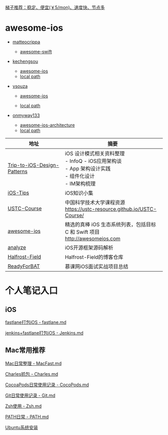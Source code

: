 [梯子推荐：稳定、便宜(￥5/mon)、速度快、节点多 ](https://fnf.xyz/auth/register?code=nGSC)



# awesome-ios

* [matteocrippa](https://github.com/matteocrippa)
    * [awesome-swift](https://github.com/matteocrippa/awesome-swift)

* [kechengsou](https://github.com/kechengsou)
    * [awesome-ios](https://github.com/kechengsou/awesome-ios)
    * [local path](./iOS/Awesome-iOS/kechengsou/awesome-ios-2020-06-01.pdf)
* [vsouza](https://github.com/vsouza)
    * [awesome-ios](https://github.com/vsouza/awesome-ios)

    * [local path](./iOS/Awesome-iOS/vsouza/README.md) 
* [onmyway133](https://github.com/onmyway133)
    * [awesome-ios-architecture](https://github.com/onmyway133/awesome-ios-architecture)
    * [local path](./iOS/Awesome-iOS/onmyway133/README.md) 



| 地址                                                         | 摘要                                                         |
| ------------------------------------------------------------ | ------------------------------------------------------------ |
| [Trip-to-iOS-Design-Patterns](https://github.com/skyming/Trip-to-iOS-Design-Patterns) | iOS 设计模式相关资料整理<br>- InfoQ - iOS应用架构谈 <br>- App 架构设计实践<br/>- 组件化设计<br/>- IM架构梳理 |
| [iOS-Tips](https://github.com/awesome-tips/iOS-Tips)         | iOS知识小集                                                  |
| [USTC-Course](https://github.com/USTC-Resource/USTC-Course)  | 中国科学技术大学课程资源<br>https://ustc-resource.github.io/USTC-Course/ |
| [awesome-ios](https://github.com/vsouza/awesome-ios#how-to-use) | 精选的真棒 iOS 生态系统列表，包括目标 C 和 Swift 项目<br>http://awesomeios.com |
| [analyze](https://github.com/draveness/analyze)              | iOS开源框架源码解析                                          |
| [Halfrost-Field](https://github.com/halfrost/Halfrost-Field) | Halfrost-Field的博客仓库                                     |
| [ReadyForBAT](https://github.com/MisterBooo/ReadyForBAT)     | 慕课网iOS面试实战项目总结                                    |



# 个人笔记入口



## iOS

[fastlane打包iOS - fastlane.md](https://github.com/lionsom/XiOS/blob/master/iOS/CI:CD/fastlane.md)

[jenkins+fastlane打包iOS - Jenkins.md](https://github.com/lionsom/XiOS/blob/master/iOS/CI:CD/Jenkins.md)



## Mac常用推荐

[Mac日常整理 - MacFast.md](https://github.com/lionsom/XiOS/blob/master/Tools/MacFast.md)

[Charles抓包 - Charles.md](https://github.com/lionsom/XiOS/blob/master/Tools/Charles.md)

[CocoaPods日常使用记录 - CocoPods.md](https://github.com/lionsom/XiOS/blob/master/Tools/CocoaPods.md)

[Git日常使用记录 - Git.md](https://github.com/lionsom/XiOS/blob/master/Tools/Git.md)

[Zsh使用 - Zsh.md](https://github.com/lionsom/XiOS/blob/master/Tools/Zsh.md)

[PATH日常 - PATH.md](https://github.com/lionsom/XiOS/blob/master/Tools/PATH.md)

[Ubuntu系统安装](./Tools/Ubuntu.md)


